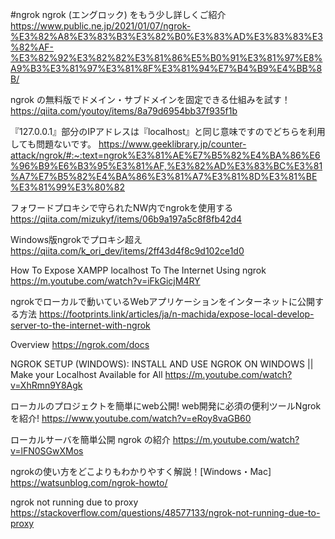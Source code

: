 #ngrok
ngrok (エングロック) をもう少し詳しくご紹介
https://www.public.ne.jp/2021/01/07/ngrok-%E3%82%A8%E3%83%B3%E3%82%B0%E3%83%AD%E3%83%83%E3%82%AF-%E3%82%92%E3%82%82%E3%81%86%E5%B0%91%E3%81%97%E8%A9%B3%E3%81%97%E3%81%8F%E3%81%94%E7%B4%B9%E4%BB%8B/

ngrok の無料版でドメイン・サブドメインを固定できる仕組みを試す！
https://qiita.com/youtoy/items/8a79d6954bb37f935f1b

『127.0.0.1』部分のIPアドレスは『localhost』と同じ意味ですのでどちらを利用しても問題ないです。
https://www.geeklibrary.jp/counter-attack/ngrok/#:~:text=ngrok%E3%81%AE%E7%B5%82%E4%BA%86%E6%96%B9%E6%B3%95%E3%81%AF,%E3%82%AD%E3%83%BC%E3%81%A7%E7%B5%82%E4%BA%86%E3%81%A7%E3%81%8D%E3%81%BE%E3%81%99%E3%80%82

フォワードプロキシで守られたNW内でngrokを使用する
https://qiita.com/mizukyf/items/06b9a197a5c8f8fb42d4

Windows版ngrokでプロキシ超え
https://qiita.com/k_ori_dev/items/2ff43d4f8c9d102ce1d0

How To Expose XAMPP localhost To The Internet Using ngrok
https://m.youtube.com/watch?v=iFkGicjM4RY

ngrokでローカルで動いているWebアプリケーションをインターネットに公開する方法
https://footprints.link/articles/ja/n-machida/expose-local-develop-server-to-the-internet-with-ngrok

Overview
https://ngrok.com/docs

NGROK SETUP (WINDOWS): INSTALL AND USE NGROK ON WINDOWS || Make your Localhost Available for All
https://m.youtube.com/watch?v=XhRmn9Y8Agk

ローカルのプロジェクトを簡単にweb公開! web開発に必須の便利ツールNgrokを紹介!
https://www.youtube.com/watch?v=eRoy8vaGB60

ローカルサーバを簡単公開 ngrok の紹介
https://m.youtube.com/watch?v=lFN0SGwXMos

ngrokの使い方をどこよりもわかりやすく解説！[Windows・Mac]
https://watsunblog.com/ngrok-howto/

ngrok not running due to proxy
https://stackoverflow.com/questions/48577133/ngrok-not-running-due-to-proxy
